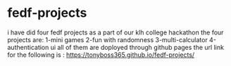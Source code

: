 # fedf-projects
i have did four fedf projects as a part of our klh college hackathon 
the four projects are:
1-mini games
2-fun with randomness
3-multi-calculator
4-authentication ui
all of them are doployed through github pages 
the url link for the following is :
https://tonyboss365.github.io/fedf-projects/
